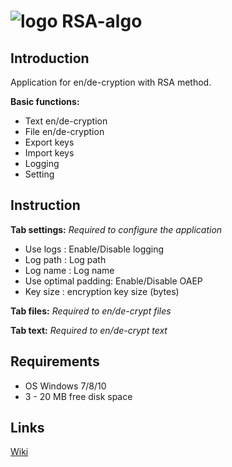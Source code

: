 # ![logo](http://s32.postimg.org/ga6dwr6fl/icon.png) RSA-algo

## Introduction
Application for en/de-cryption with RSA method.

**Basic functions:**
- Text en/de-cryption
- File en/de-cryption
- Export keys
- Import keys
- Logging
- Setting

## Instruction
**Tab settings:**
*Required to configure the application*
- Use logs : Enable/Disable logging
- Log path : Log path
- Log name : Log name
- Use optimal padding: Enable/Disable OAEP
- Key size : encryption key size (bytes)

**Tab files:**
*Required to en/de-crypt files*

**Tab text:**
*Required to en/de-crypt text*

## Requirements
- OS Windows 7/8/10
- 3 - 20 MB free disk space

## Links

[Wiki](https://simple.wikipedia.org/wiki/RSA_(algorithm))